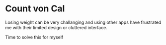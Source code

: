 # Count von Cal


Losing weight can be very challanging and using other apps have frustrated me with their limited design or cluttered interface.

Time to solve this for myself 
